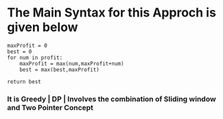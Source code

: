 # The Main Syntax for this Approch is given below
    maxProfit = 0
    best = 0
    for num in profit:
        maxProfit = max(num,maxProfit+num)
        best = max(best,maxProfit)
        
    return best


### It is Greedy | DP | Involves the combination of Sliding window and Two Pointer Concept